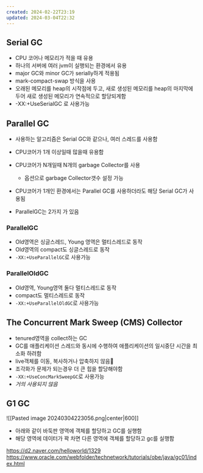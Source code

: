 ```yaml
---
created: 2024-02-22T23:19
updated: 2024-03-04T22:32
---
```


## Serial GC
- CPU 코어나 메모리가 적을 때 유용
- 하나의 서버에 여러 jvm이 실행되는 환경에서 유용
- major GC와 minor GC가 serially하게 적용됨
- mark-compact-swap 방식을 사용
- 오래된 메모리를 heap의 시작점에 두고, 새로 생성된 메모리를 heap의 마지막에 두어 새로 생성된 메모리가 연속적으로 할당되게함
- -XX:+UseSerialGC 로 사용가능

## Parallel GC
- 사용하는 알고리즘은 Serial GC와 같으나, 여러 스레드를 사용함
- CPU코어가 1개 이상일때 많을때 유용함
- CPU코어가 N개일때 N개의 garbage Collector를 사용
	- 옵션으로 garbage Collector갯수 설정 가능
- CPU코어가 1개인 환경에서는 Parallel GC를 사용하더라도 해당 Serial GC가 사용됨

- ParallelGC는 2가지 가 있음
### ParallelGC
- Old영역은 싱글스레드, Young 영역은 멀티스레드로 동작
- Old영역의 compact도 싱글스레드로 동작
- `-XX:+UseParallelGC`로 사용가능
### ParallelOldGC
- Old영역, Young영역 둘다 멀티스레드로 동작
- compact도 멀티스레드로 동작
- `-XX:+UseParallelOldGC`로 사용가능

## The Concurrent Mark Sweep (CMS) Collector
- tenured영역을 collect하는 GC
- GC를 애플리케이션 스레드와 동시에 수행하여 애플리케이션의 일시중단 시간을 최소화 하려함
- live객체를 이동, 복사하거나 압축하지 않음
- 조각화가 문제가 되는경우 더 큰 힙을 할당해야함
- `-XX:+UseConcMarkSweepGC`로 사용가능
- *거의 사용되지 않음*

## G1 GC

![[Pasted image 20240304223056.png|center|600]]

- 아래와 같이 바둑판 영역에 객체를 할당하고 GC를 실행함
- 해당 영역에 데이터가 꽉 차면 다른 영역에 객체를 할당하고 gc를 실행함



https://d2.naver.com/helloworld/1329
https://www.oracle.com/webfolder/technetwork/tutorials/obe/java/gc01/index.html

